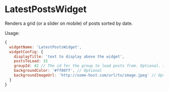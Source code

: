 # LatestPostsWidget

Renders a grid (or a slider on mobile) of posts sorted by date.

Usage: 
```javascript
{
  widgetName: 'LatestPostsWidget',
  widgetConfig: {
    displayTitle: 'text to display above the widget',
    postsToLoad: 15
    groupId: 42 // The id for the group to load posts from. Optional. If not provided then latest posts across all groups are loaded.
    backgroundColor: '#ff00ff', // Optional
	backgroundImageUrl: 'http://some-host.com/url/to/image.jpeg' // Optional
  }
}
```
